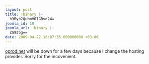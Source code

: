 ```yaml
---
layout: post
title: !binary |-
  b3Byb2QubmV0IGRvd24=
joomla_id: 10
joomla_url: !binary |-
  ZG93bg==
date: 2009-04-22 18:07:35.000000000 +03:00
---
```

<a href="/">oprod.net</a> will be down for a few days because I change the hosting provider. Sorry for the incovenient.
